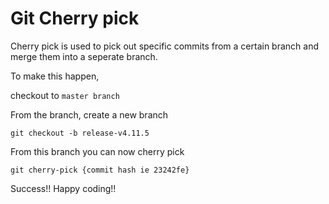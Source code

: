 # Git Cherry pick

Cherry pick is used to pick out specific commits from a certain branch and merge them into a seperate branch.
  
 To make this happen, 

checkout to `master branch`

From the branch, create a new branch

`git checkout -b release-v4.11.5`

From this branch you can now cherry pick

`git cherry-pick {commit hash ie 23242fe}`

Success!!
  Happy coding!!
